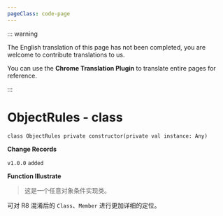 ```yaml
---
pageClass: code-page
---
```


::: warning

The English translation of this page has not been completed, you are welcome to contribute translations to us.

You can use the **Chrome Translation Plugin** to translate entire pages for reference.

:::

# ObjectRules <span class="symbol">- class</span>

```kotlin:no-line-numbers
class ObjectRules private constructor(private val instance: Any)
```

**Change Records**

`v1.0.0` `added`

**Function Illustrate**

> 这是一个任意对象条件实现类。

可对 R8 混淆后的 `Class`、`Member` 进行更加详细的定位。